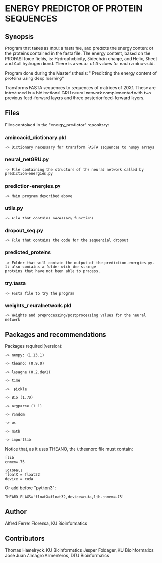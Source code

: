 # ENERGY PREDICTOR OF PROTEIN SEQUENCES

## Synopsis
Program that takes as input a fasta file, and predicts the energy content of the proteins contained in the fasta file. The energy content, based on the PROFASI force fields, is: Hydrophobicity, Sidechain charge, and Helix, Sheet and Coil hydrogen bond. There is a vector of 5 values for each amino-acid. 

Program done during the Master's thesis: " Predicting the energy content of proteins using deep learning"

Transforms FASTA sequences to sequences of matrices of 20X1. These are introduced in a bidirectional GRU neural network complemented with two previous feed-forward layers and three posterior feed-forward layers.

## Files
Files contained in the "energy_predictor" repository:

### aminoacid_dictionary.pkl  
	-> Dictionary necessary for transform FASTA sequences to numpy arrays
### neural_netGRU.py    
	-> File containing the structure of the neural network called by prediction-energies.py
### prediction-energies.py 
	-> Main program described above
### utils.py
	-> File that contains necessary functions
### dropout_seq.py
	-> File that contains the code for the sequential dropout
### predicted_proteins 
	-> Folder that will contain the output of the prediction-energies.py. It also contains a folder with the strange
	proteins that have not been able to process.
### try.fasta   
	-> Fasta file to try the program 
### weights_neuralnetwork.pkl
	-> Weights and preprocessing/postprocessing values for the neural network
	
## Packages and recommendations

Packages required (version):

	-> numpy: (1.13.1)

	-> theano: (0.9.0)
	
	-> lasagne (0.2.dev1)
	
	-> time
	
	-> _pickle
	
	-> Bio (1.70)
	
	-> argparse (1.1)
	
	-> random
	
	-> os
	
	-> math
	
	-> importlib

Notice that, as it uses THEANO, the /.theanorc file must contain:

	[lib]
	cnmem=.75

	[global]
	floatX = float32
	device = cuda

Or add before "python3":

	THEANO_FLAGS='floatX=float32,device=cuda,lib.cnmem=.75'

## Author 
Alfred Ferrer Florensa, KU Bioinformatics

## Contributors
Thomas Hamelryck, KU Bioinformatics
Jesper Foldager, KU Bioinformatics
Jose Juan Almagro Armenteros, DTU Bioinformatics

